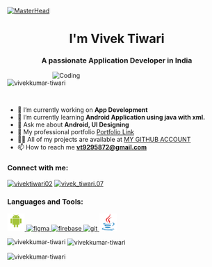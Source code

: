 [![MasterHead](https://1.bp.blogspot.com/-7A4WynwLsMw/XbBpCXG8fHI/AAAAAAAAMt4/uOa1bpLskYgrwGbllhSu2SDj_Mig8SXJQCLcBGAsYHQ/s1600/2000_600px.gif)](https://rishavchanda.io)
<h1 align="center">I'm Vivek Tiwari</h1>
<h3 align="center">A passionate Application Developer in India</h3>
<img align="right" alt = "Coding" width= "400" src="https://https://media.tenor.com/YNqsJbmb_yMAAAAd/coding.gif">

<p align="left"> <img src="https://komarev.com/ghpvc/?username=vivekkumar-tiwari&label=Profile%20views&color=0e75b6&style=flat" alt="vivekkumar-tiwari" /> </p>

<p align="left"> <a href="https://twitter.com/" target="blank"><img src="https://img.shields.io/twitter/follow/?logo=twitter&style=for-the-badge" alt="" /></a> </p>

- 🔭 I’m currently working on **App Development**
- 🌱 I’m currently learning **Android Application using java with xml.**
- 💬 Ask me about **Android, UI Designing**
- 💼 My professional portfolio [Portfolio Link](https://vivekstech.rf.gd/?i=1)
- 👨‍💻 All of my projects are available at [MY GITHUB ACCOUNT](https://github.com/Vivekkumar-Tiwari?tab=repositories)
- 📫 How to reach me **vt9295872@gmail.com**

<h3 align="left">Connect with me:</h3>
<p align="left">
<a href="https://linkedin.com/in/vivektiwari02" target="blank"><img align="center" src="https://raw.githubusercontent.com/rahuldkjain/github-profile-readme-generator/master/src/images/icons/Social/linked-in-alt.svg" alt="vivektiwari02" height="30" width="40" /></a>
<a href="https://instagram.com/vivek_tiwari.07" target="blank"><img align="center" src="https://raw.githubusercontent.com/rahuldkjain/github-profile-readme-generator/master/src/images/icons/Social/instagram.svg" alt="vivek_tiwari.07" height="30" width="40" /></a>
</p>

<h3 align="left">Languages and Tools:</h3>
<p align="left"> <a href="https://developer.android.com" target="_blank" rel="noreferrer"> <img src="https://raw.githubusercontent.com/devicons/devicon/master/icons/android/android-original-wordmark.svg" alt="android" width="40" height="40"/> </a> <a href="https://www.figma.com/" target="_blank" rel="noreferrer"> <img src="https://www.vectorlogo.zone/logos/figma/figma-icon.svg" alt="figma" width="40" height="40"/> </a> <a href="https://firebase.google.com/" target="_blank" rel="noreferrer"> <img src="https://www.vectorlogo.zone/logos/firebase/firebase-icon.svg" alt="firebase" width="40" height="40"/> </a> <a href="https://git-scm.com/" target="_blank" rel="noreferrer"> <img src="https://www.vectorlogo.zone/logos/git-scm/git-scm-icon.svg" alt="git" width="40" height="40"/> </a> <a href="https://www.java.com" target="_blank" rel="noreferrer"> <img src="https://raw.githubusercontent.com/devicons/devicon/master/icons/java/java-original.svg" alt="java" width="40" height="40"/> </a> </p>

<p><img align="left" src="https://github-readme-stats.vercel.app/api/top-langs?username=vivekkumar-tiwari&show_icons=true&locale=en&layout=compact" alt="vivekkumar-tiwari" /></p>

<p>&nbsp;<img align="center" src="https://github-readme-stats.vercel.app/api?username=vivekkumar-tiwari&show_icons=true&locale=en" alt="vivekkumar-tiwari" /></p>

<p><img align="center" src="https://github-readme-streak-stats.herokuapp.com/?user=vivekkumar-tiwari&" alt="vivekkumar-tiwari" /></p>
